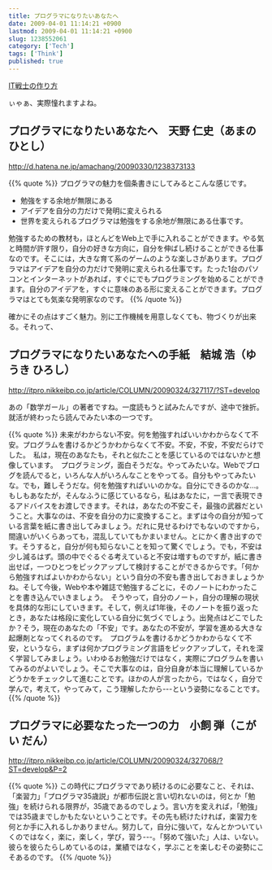 ```yaml
---
title: プログラマになりたいあなたへ
date: 2009-04-01 11:14:21 +0900
lastmod: 2009-04-01 11:14:21 +0900
slug: 1238552061
category: ['Tech']
tags: ['Think']
published: true
---
```


[IT戦士の作り方](http://amachang.art-code.org/cy/)

ぃゃぁ、実際憧れますよね。

## プログラマになりたいあなたへ　天野 仁史（あまの ひとし）

http://d.hatena.ne.jp/amachang/20090330/1238373133

{{% quote %}}
プログラマの魅力を個条書きにしてみるとこんな感じです。

* 勉強をする余地が無限にある
* アイデアを自分の力だけで発明に変えられる
* 世界を変えられるプログラマは勉強をする余地が無限にある仕事です。

勉強するための教材も，ほとんどをWeb上で手に入れることができます。やる気と時間が許す限り，自分の好きな方向に，自分を伸ばし続けることができる仕事なのです。そこには，大きな育て系のゲームのような楽しさがあります。プログラマはアイデアを自分の力だけで発明に変えられる仕事です。たった1台のパソコンとインターネットがあれば，すぐにでもプログラミングを始めることができます。自分のアイデアを，すぐに意味のある形に変えることができます。プログラマはとても気楽な発明家なのです。
{{% /quote %}}

確かにその点はすごく魅力。別に工作機械を用意しなくても、物づくりが出来る。それって、

## プログラマになりたいあなたへの手紙　結城 浩（ゆうき ひろし）

http://itpro.nikkeibp.co.jp/article/COLUMN/20090324/327117/?ST=develop

あの「数学ガール」の著者ですね。一度読もうと試みたんですが、途中で挫折。就活が終わったら読んでみたい本の一つです。

{{% quote %}}
未来がわからない不安。何を勉強すればいいかわからなくて不安。プログラムを書けるかどうかわからなくて不安。不安，不安，不安だらけでした。　私は，現在のあなたも，それと似たことを感じているのではないかと想像しています。　プログラミング，面白そうだな。やってみたいな。Webでブログを読んでると，いろんな人がいろんなことをやってる。自分もやってみたいな。でも，難しそうだな。何を勉強すればいいのかな。自分にできるのかな…。もしもあなたが，そんなふうに感じているなら，私はあなたに，一言で表現できるアドバイスをお渡しできます。それは，あなたの不安こそ，最強の武器だということ。大事なのは、不安を自分の力に変換すること。まずは今の自分が知っている言葉を紙に書き出してみましょう。だれに見せるわけでもないのですから，間違いがいくらあっても，混乱していてもかまいません。とにかく書き出すのです。そうすると，自分が何も知らないことを知って驚くでしょう。でも，不安は少し減るはず。頭の中でぐるぐる考えていると不安は増すものですが，紙に書き出せば，一つひとつをピックアップして検討することができるからです。「何から勉強すればよいかわからない」という自分の不安も書き出しておきましょうかね。そして今後，Webや本や雑誌で勉強するごとに，そのノートにわかったことを書き込んでいきましょう。　そうやって，自分のノート，自分の理解の現状を具体的な形にしていきます。そして，例えば1年後，そのノートを振り返ったとき，あなたは格段に変化している自分に気づくでしょう。出発点はどこでしたか？そう，現在のあなたの「不安」です。あなたの不安が，学習を進める大きな起爆剤となってくれるのです。　プログラムを書けるかどうかわからなくて不安，というなら，まずは何かプログラミング言語をピックアップして，それを深く学習してみましょう。いわゆるお勉強だけではなく，実際にプログラムを書いてみるのがよいでしょう。そこで大事なのは，自分自身が本当に理解しているかどうかをチェックして進むことです。ほかの人が言ったから，ではなく，自分で学んで，考えて，やってみて，こう理解したから---という姿勢になることです。
{{% /quote %}}



## プログラマに必要なたった一つの力　小飼 弾（こがい だん）

http://itpro.nikkeibp.co.jp/article/COLUMN/20090324/327068/?ST=develop&P=2

{{% quote %}}
この時代にプログラマであり続けるのに必要なこと、それは、「楽習力」「プログラマ35歳説」が都市伝説と言い切れないのは，何とか「勉強」を続けられる限界が，35歳であるのでしょう。言い方を変えれば，「勉強」では35歳までしかもたないということです。その先も続けたければ，楽習力を何とか手に入れるしかありません。努力して，自分に強いて，なんとかついていくのではなく，楽に，楽しく，学び，習う---。「努めて強いた」人は、いない。
彼らを彼らたらしめているのは，業績ではなく，学ぶことを楽しむその姿勢にこそあるのです。
{{% /quote %}}